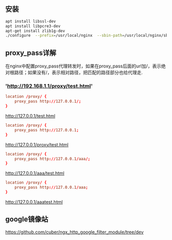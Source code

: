 ## 安装
```sh
apt install libssl-dev
apt install libpcre3-dev
apt-get install zlib1g-dev
./configure  --prefix=/usr/local/nginx  --sbin-path=/usr/local/nginx/sbin/nginx --conf-path=/usr/local/nginx/conf/nginx.conf --error-log-path=/var/log/nginx/error.log --http-log-path=/var/log/nginx/access.log   --user=www --group=www --with-ipv6 --with-http_ssl_module --with-http_stub_status_module --with-http_sub_module --with-http_gzip_static_module --with-http_v2_module --with-pcre --add-module=../ngx_http_google_filter_module --add-module=../ngx_http_substitutions_filter_module
```
## proxy_pass详解
在nginx中配置proxy_pass代理转发时，如果在proxy_pass后面的url加/，表示绝对根路径；如果没有/，表示相对路径，把匹配的路径部分也给代理走.

### 'http://192.168.1.1/proxy/test.html'
```conf
location /proxy/ {
    proxy_pass http://127.0.0.1/;
}
```
http://127.0.0.1/test.html
```conf
location /proxy/ {
    proxy_pass http://127.0.0.1;
}
```
http://127.0.0.1/proxy/test.html
```conf
location /proxy/ {
    proxy_pass http://127.0.0.1/aaa/;
}
```
http://127.0.0.1/aaa/test.html
```conf
location /proxy/ {
    proxy_pass http://127.0.0.1/aaa;
}
```
http://127.0.0.1/aaatest.html


## google镜像站
https://github.com/cuber/ngx_http_google_filter_module/tree/dev